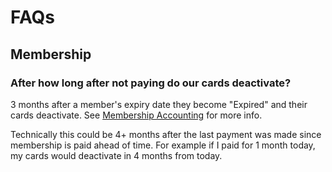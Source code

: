 # FAQs

## Membership

### After how long after not paying do our cards deactivate?

3 months after a member's expiry date they become "Expired" and their cards deactivate. See [Membership Accounting](Membership%20Accounting.md) for more info.

Technically this could be 4+ months after the last payment was made since membership is paid ahead of time. For example if I paid for 1 month today, my cards would deactivate in 4 months from today.